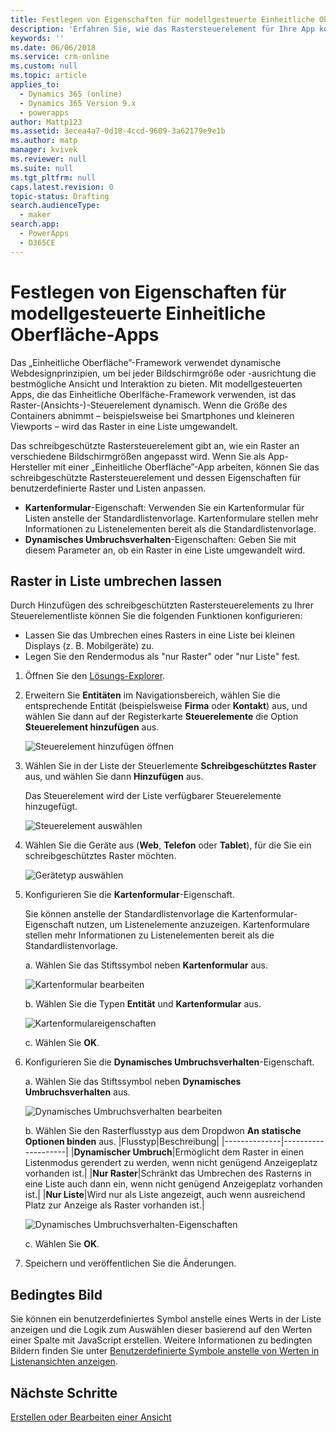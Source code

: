 ```yaml
---
title: Festlegen von Eigenschaften für modellgesteuerte Einheitliche Oberfläche-Apps in PowerApps | MicrosoftDocs
description: 'Erfahren Sie, wie das Rastersteuerelement für Ihre App konfiguriert wird'
keywords: ''
ms.date: 06/06/2018
ms.service: crm-online
ms.custom: null
ms.topic: article
applies_to:
  - Dynamics 365 (online)
  - Dynamics 365 Version 9.x
  - powerapps
author: Mattp123
ms.assetid: 3ecea4a7-0d18-4ccd-9609-3a62179e9e1b
ms.author: matp
manager: kvivek
ms.reviewer: null
ms.suite: null
ms.tgt_pltfrm: null
caps.latest.revision: 0
topic-status: Drafting
search.audienceType:
  - maker
search.app:
  - PowerApps
  - D365CE
---
```


# <a name="specify-properties-for-model-driven-unified-interface-apps"></a>Festlegen von Eigenschaften für modellgesteuerte Einheitliche Oberfläche-Apps

Das „Einheitliche Oberfläche”-Framework verwendet dynamische Webdesignprinzipien, um bei jeder Bildschirmgröße oder -ausrichtung die bestmögliche Ansicht und Interaktion zu bieten. Mit modellgesteuerten Apps, die das Einheitliche Oberlfäche-Framework verwenden, ist das Raster-(Ansichts-)-Steuerelement dynamisch. Wenn die Größe des Containers abnimmt – beispielsweise bei Smartphones und kleineren Viewports – wird das Raster in eine Liste umgewandelt. 

Das schreibgeschützte Rastersteuerelement gibt an, wie ein Raster an verschiedene Bildschirmgrößen angepasst wird. Wenn Sie als App-Hersteller mit einer „Einheitliche Oberfläche”-App arbeiten, können Sie das schreibgeschützte Rastersteuerelement und dessen Eigenschaften für benutzerdefinierte Raster und Listen anpassen.
- **Kartenformular**-Eigenschaft: Verwenden Sie ein Kartenformular für Listen anstelle der Standardlistenvorlage. Kartenformulare stellen mehr Informationen zu Listenelementen bereit als die Standardlistenvorlage.
- **Dynamisches Umbruchsverhalten**-Eigenschaften: Geben Sie mit diesem Parameter an, ob ein Raster in eine Liste umgewandelt wird.

## <a name="allow-grid-to-reflow-into-list"></a>Raster in Liste umbrechen lassen

Durch Hinzufügen des schreibgeschützten Rastersteuerelements zu Ihrer Steuerelementliste können Sie die folgenden Funktionen konfigurieren: 
- Lassen Sie das Umbrechen eines Rasters in eine Liste bei kleinen Displays (z. B. Mobilgeräte) zu.
- Legen Sie den Rendermodus als "nur Raster" oder "nur Liste" fest.  

1. Öffnen Sie den [Lösungs-Explorer](advanced-navigation.md#solution-explorer).
2. Erweitern Sie **Entitäten** im Navigationsbereich, wählen Sie die entsprechende Entität (beispielsweise **Firma** oder **Kontakt**) aus, und wählen Sie dann auf der Registerkarte **Steuerelemente** die Option **Steuerelement hinzufügen** aus.

    ![Steuerelement hinzufügen öffnen](media/UnifiedInterface_ReadOnlyGrid_AddControl.png "Steuerelement hinzufügen öffnen")

3. Wählen Sie in der Liste der Steuerlemente **Schreibgeschütztes Raster** aus, und wählen Sie dann **Hinzufügen** aus.

    Das Steuerelement wird der Liste verfügbarer Steuerelemente hinzugefügt.
   
    ![Steuerelement auswählen](media/UnifiedInterface_ReadOnlyGrid_SelectControl.png "Steuerelement auswählen")
    
4. Wählen Sie die Geräte aus (**Web**, **Telefon** oder **Tablet**), für die Sie ein schreibgeschütztes Raster möchten.

    ![Gerätetyp auswählen](media/UnifiedInterface_ReadOnlyGrid_SelectDevice.png "Geräte auswählen")

5. Konfigurieren Sie die **Kartenformular**-Eigenschaft.

    Sie können anstelle der Standardlistenvorlage die Kartenformular-Eigenschaft nutzen, um Listenelemente anzuzeigen. Kartenformulare stellen mehr Informationen zu Listenelementen bereit als die Standardlistenvorlage.    

    a. Wählen Sie das Stiftssymbol neben **Kartenformular** aus.

    ![Kartenformular bearbeiten](media/UnifiedInterface_ReadOnlyGrid_CardForm.png "Kartenformular bearbeiten")

    b.  Wählen Sie die Typen **Entität** und **Kartenformular** aus.

    ![Kartenformulareigenschaften](media/UnifiedInterface_ReadOnlyGrid_CardFormProperties.png "Kartenformulareigenschaften")

    c. Wählen Sie **OK**.
6. Konfigurieren Sie die **Dynamisches Umbruchsverhalten**-Eigenschaft. 
    
    a. Wählen Sie das Stiftssymbol neben **Dynamisches Umbruchsverhalten** aus.

    ![Dynamisches Umbruchsverhalten bearbeiten](media/UnifiedInterface_ReadOnlyGrid_EditReflow.png "Dynamisches Umbruchsverhalten bearbeiten")

    b. Wählen Sie den Rasterflusstyp aus dem Dropdwon **An statische Optionen binden** aus.
    |Flusstyp|Beschreibung|
    |--------------|--------------------|
    |**Dynamischer Umbruch**|Ermöglicht dem Raster in einen Listenmodus gerendert zu werden, wenn nicht genügend Anzeigeplatz vorhanden ist.|
    |**Nur Raster**|Schränkt das Umbrechen des Rasterns in eine Liste auch dann ein, wenn nicht genügend Anzeigeplatz vorhanden ist.|
    |**Nur Liste**|Wird nur als Liste angezeigt, auch wenn ausreichend Platz zur Anzeige als Raster vorhanden ist.|
    
     ![Dynamisches Umbruchsverhalten-Eigenschaften](media/UnifiedInterface_ReadOnlyGrid_ReflowProperties.png "Dynamisches Umbruchsverhalten-Eigenschaften")

    c. Wählen Sie **OK**.


7.  Speichern und veröffentlichen Sie die Änderungen. 


## <a name="conditional-image"></a>Bedingtes Bild
Sie können ein benutzerdefiniertes Symbol anstelle eines Werts in der Liste anzeigen und die Logik zum Auswählen dieser basierend auf den Werten einer Spalte mit JavaScript erstellen. Weitere Informationen zu bedingten Bildern finden Sie unter [Benutzerdefinierte Symbole anstelle von Werten in Listenansichten anzeigen](../common-data-service/display-custom-icons-instead.md).

## <a name="next-steps"></a>Nächste Schritte
[Erstellen oder Bearbeiten einer Ansicht](create-edit-views.md)
